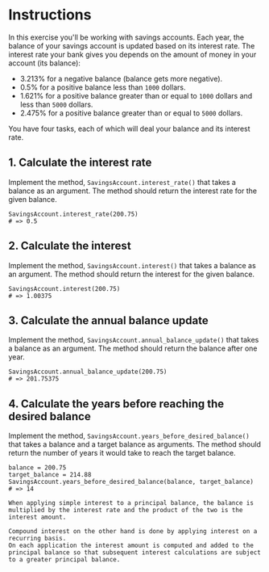 # Instructions

In this exercise you'll be working with savings accounts.
Each year, the balance of your savings account is updated based on its interest rate.
The interest rate your bank gives you depends on the amount of money in your account (its balance):

- 3.213% for a negative balance (balance gets more negative).
- 0.5% for a positive balance less than `1000` dollars.
- 1.621% for a positive balance greater than or equal to `1000` dollars and less than `5000` dollars.
- 2.475% for a positive balance greater than or equal to `5000` dollars.

You have four tasks, each of which will deal your balance and its interest rate.

## 1. Calculate the interest rate

Implement the method, `SavingsAccount.interest_rate()` that takes a balance as an argument.
The method should return the interest rate for the given balance.

```Crystal
SavingsAccount.interest_rate(200.75)
# => 0.5
```

## 2. Calculate the interest

Implement the method, `SavingsAccount.interest()` that takes a balance as an argument.
The method should return the interest for the given balance.

```Crystal
SavingsAccount.interest(200.75)
# => 1.00375
```

## 3. Calculate the annual balance update

Implement the method, `SavingsAccount.annual_balance_update()` that takes a balance as an argument.
The method should return the balance after one year.

```Crystal
SavingsAccount.annual_balance_update(200.75)
# => 201.75375
```

## 4. Calculate the years before reaching the desired balance

Implement the method, `SavingsAccount.years_before_desired_balance()` that takes a balance and a target balance as arguments.
The method should return the number of years it would take to reach the target balance.

```Crystal
balance = 200.75
target_balance = 214.88
SavingsAccount.years_before_desired_balance(balance, target_balance)
# => 14
```

```exercism/note
When applying simple interest to a principal balance, the balance is multiplied by the interest rate and the product of the two is the interest amount.

Compound interest on the other hand is done by applying interest on a recurring basis.
On each application the interest amount is computed and added to the principal balance so that subsequent interest calculations are subject to a greater principal balance.
```
